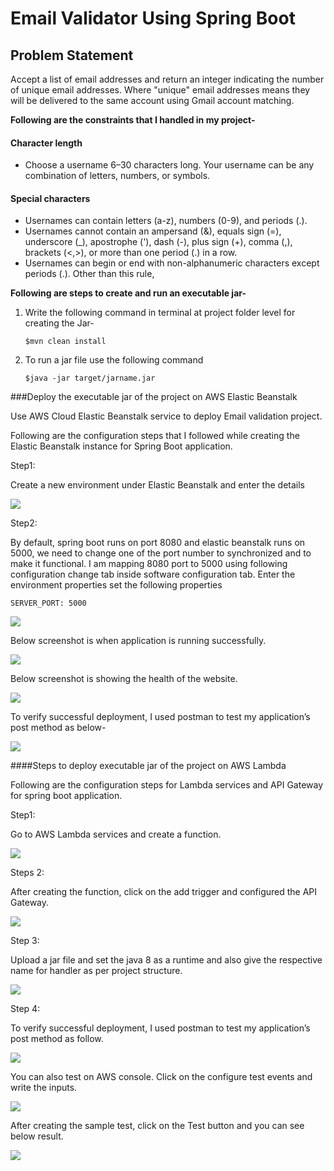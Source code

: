 # Email Validator Using Spring Boot
## Problem Statement

Accept a list of email addresses and return an integer indicating the number of unique email addresses.
Where "unique" email addresses means they will be delivered to the same account using Gmail account matching. 

 
**Following are the constraints that I handled in my project-**
#### Character length
- Choose a username 6–30 characters long. Your username can be any combination of letters, numbers, or symbols.

#### Special characters
- Usernames can contain letters (a-z), numbers (0-9), and periods (.).
- Usernames cannot contain an ampersand (&), equals sign (=), underscore (_), apostrophe ('), dash (-), plus sign (+), comma (,), brackets (<,>), or more than one period (.) in a row.
- Usernames can begin or end with non-alphanumeric characters except periods (.). Other than this rule,


**Following are steps to create and run an executable jar-**

1) Write the following command in terminal at project folder level for creating the Jar- 

    `$mvn clean install`

2) To run a jar file use the following command

    `$java -jar target/jarname.jar`

###Deploy the executable jar of the project on AWS Elastic Beanstalk


Use AWS Cloud Elastic Beanstalk service to deploy Email validation project. 


Following are the configuration steps that I followed while creating the Elastic Beanstalk instance for Spring Boot application.


Step1:


Create a new environment under Elastic Beanstalk and enter the details 

![](screenshots/configuration.png)

Step2:


By default, spring boot runs on port 8080 and elastic beanstalk runs on 5000, we need to change one of the port number to synchronized and to make it functional. I am mapping 8080 port to 5000 using following configuration change tab inside software configuration tab.
Enter the environment properties set the following properties

`SERVER_PORT: 5000`

![](screenshots/softwareconfiguration.png)  

Below screenshot is when application is running successfully.

![](screenshots/successful.png)

Below screenshot is showing the health of the website.

![](screenshots/healthofwebsite.png)


To verify successful deployment, I used postman to test my application’s post method as below- 

![](screenshots/testing.png)

####Steps to deploy executable jar of the project on AWS Lambda

Following are the configuration steps for Lambda services and API Gateway for spring boot application.

Step1:

Go to AWS Lambda services and create a function. 

![](screenshots/lambdaconfiguration.png)

Steps 2:

After creating the function, click on the add trigger and configured the API Gateway.

![](screenshots/triggerconfiguration.png)

Step 3:

Upload a jar file and set the java 8 as a runtime and also give the respective name for handler as per project structure. 

![](screenshots/uploadjar.png)

Step 4: 

To verify successful deployment, I used postman to test my application’s post method as follow. 

![](screenshots/testinglambda.png)


You can also test on AWS console. Click on the configure test events and write the inputs. 

![](screenshots/configuretestevents.png)

After creating the sample test, click on the Test button and you can see below result.

![](screenshots/outputoflambda.png)









